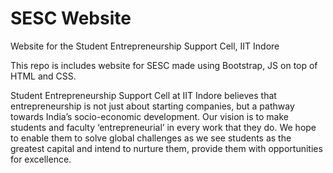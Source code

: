# SESC Website
Website for the Student Entrepreneurship Support Cell, IIT Indore

This repo is includes website for SESC made using Bootstrap, JS on top of HTML and CSS.

Student Entrepreneurship Support Cell at IIT Indore believes that entrepreneurship is not just about starting companies, but a pathway towards India’s socio-economic development. Our vision is to make students and faculty ‘entrepreneurial’ in every work that they do. We hope to enable them to solve global challenges as we see students as the greatest capital and intend to nurture them, provide them with opportunities for excellence.
